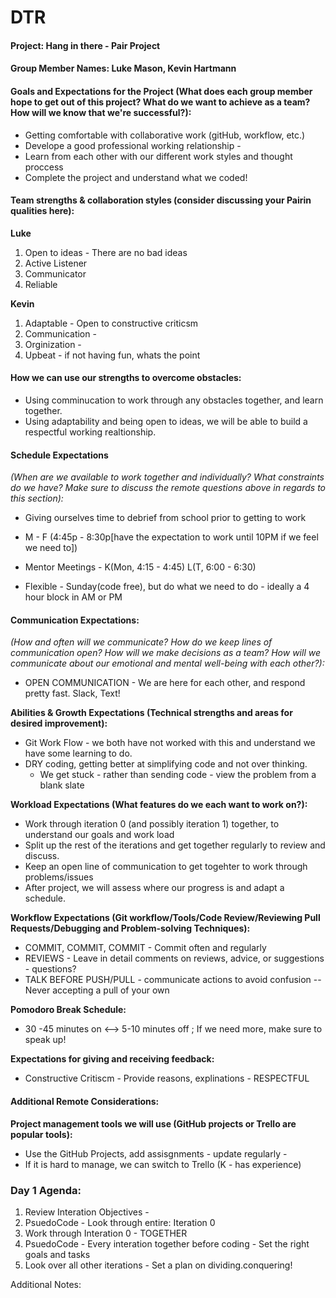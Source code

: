 # DTR


#### Project: **Hang in there - Pair Project**

#### Group Member Names: Luke Mason, Kevin Hartmann

#### Goals and Expectations for the Project (What does each group member hope to get out of this project? What do we want to achieve as a team? How will we know that we're successful?):
	
  * Getting comfortable with collaborative work (gitHub, workflow, etc.)
  * Develope a good professional working relationship - 
  * Learn from each other with our different work styles and thought proccess
  * Complete the project and understand what we coded!
  
#### Team strengths & collaboration styles (consider discussing your Pairin qualities here):

**Luke**
1. Open to ideas - There are no bad ideas
2. Active Listener
3. Communicator 
4. Reliable

**Kevin** 
1. Adaptable - Open to constructive criticsm
2. Communication - 
3. Orginization - 
4. Upbeat - if not having fun, whats the point

#### How we can use our strengths to overcome obstacles:

* Using comminucation to work through any obstacles together, and learn together. 
* Using adaptability and being open to ideas, we will be able to build a respectful working realtionship.

#### Schedule Expectations 
_(When are we available to work together and individually? What constraints do we have? Make sure to discuss the remote questions above in regards to this section):_

* Giving ourselves time to debrief from school prior to getting to work
* M - F (4:45p - 8:30p[have the expectation to work until 10PM if we feel we need to])
* Mentor Meetings - K(Mon, 4:15 - 4:45) L(T, 6:00 - 6:30)

* Flexible - Sunday(code free), but do what we need to do - ideally a 4 hour block in AM or PM

#### Communication Expectations:
_(How and often will we communicate? How do we keep lines of communication open? How will we make decisions as a team? How will we communicate about our emotional and mental well-being with each other?):_

* OPEN COMMUNICATION - We are here for each other, and respond pretty fast. Slack, Text!


**Abilities & Growth Expectations (Technical strengths and areas for desired improvement):**

* Git Work Flow - we both have not worked with this and understand we have some learning to do. 
* DRY coding, getting better at simplifying code and not over thinking. 
    * We get stuck - rather than sending code - view the problem from a blank slate

**Workload Expectations (What features do we each want to work on?):**

* Work through iteration 0 (and possibly iteration 1) together, to understand our goals and work load
* Split up the rest of the iterations and get together regularly to review and discuss.
* Keep an open line of communication to get togehter to work through problems/issues
* After project, we will assess where our progress is and adapt a schedule.

**Workflow Expectations (Git workflow/Tools/Code Review/Reviewing Pull Requests/Debugging and Problem-solving Techniques):**

* COMMIT, COMMIT, COMMIT - Commit often and regularly
* REVIEWS - Leave in detail comments on reviews, advice, or suggestions - questions?
* TALK BEFORE PUSH/PULL - communicate actions to avoid confusion -- Never accepting a pull of your own

**Pomodoro Break Schedule:**

* 30 -45 minutes on <--> 5-10 minutes off  ; If we need more, make sure to speak up!

**Expectations for giving and receiving feedback:**

* Constructive Critiscm - Provide reasons, explinations - RESPECTFUL

#### Additional Remote Considerations:

**Project management tools we will use (GitHub projects or Trello are popular tools):**

* Use the GitHub Projects, add assisgnments - update regularly - 
* If it is hard to manage, we can switch to Trello (K - has experience)

### Day 1 Agenda: 

1. Review Interation Objectives - 
2. PsuedoCode - Look through entire: Iteration 0
3. Work through Interation 0 - TOGETHER
4. PsuedoCode - Every interation together before coding - Set the right goals and tasks
5. Look over all other iterations - Set a plan on dividing.conquering!

Additional Notes:

